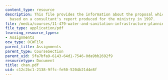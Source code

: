 ```yaml
---
content_type: resource
description: This file provides the information about the proposal which is primarily
  based on a consultant's report produced for the ministry in 1997.
file: /media/courses/11-479-water-and-sanitation-infrastructure-planning-in-developing-countries-spring-2005/c12c2bc121389ffcfe505204b21d4e8f_chan.pdf
file_type: application/pdf
learning_resource_types:
- Assignments
ocw_type: OCWFile
parent_title: Assignments
parent_type: CourseSection
parent_uid: 5fa7bfa9-6143-64d1-7546-0da9bb2692f9
resourcetype: Document
title: chan.pdf
uid: c12c2bc1-2138-9ffc-fe50-5204b21d4e8f
---
```

